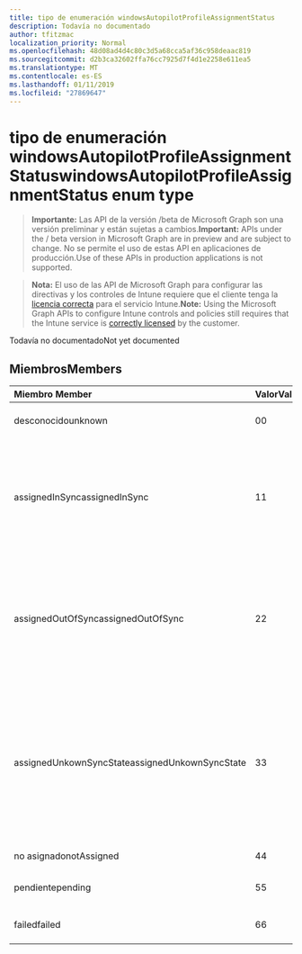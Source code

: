 ```yaml
---
title: tipo de enumeración windowsAutopilotProfileAssignmentStatus
description: Todavía no documentado
author: tfitzmac
localization_priority: Normal
ms.openlocfilehash: 48d08ad4d4c80c3d5a68cca5af36c958deaac819
ms.sourcegitcommit: d2b3ca32602ffa76cc7925d7f4d1e2258e611ea5
ms.translationtype: MT
ms.contentlocale: es-ES
ms.lasthandoff: 01/11/2019
ms.locfileid: "27869647"
---
```

# <a name="windowsautopilotprofileassignmentstatus-enum-type"></a><span data-ttu-id="57538-103">tipo de enumeración windowsAutopilotProfileAssignmentStatus</span><span class="sxs-lookup"><span data-stu-id="57538-103">windowsAutopilotProfileAssignmentStatus enum type</span></span>

> <span data-ttu-id="57538-104">**Importante:** Las API de la versión /beta de Microsoft Graph son una versión preliminar y están sujetas a cambios.</span><span class="sxs-lookup"><span data-stu-id="57538-104">**Important:** APIs under the / beta version in Microsoft Graph are in preview and are subject to change.</span></span> <span data-ttu-id="57538-105">No se permite el uso de estas API en aplicaciones de producción.</span><span class="sxs-lookup"><span data-stu-id="57538-105">Use of these APIs in production applications is not supported.</span></span>

> <span data-ttu-id="57538-106">**Nota:** El uso de las API de Microsoft Graph para configurar las directivas y los controles de Intune requiere que el cliente tenga la [licencia correcta](https://go.microsoft.com/fwlink/?linkid=839381) para el servicio Intune.</span><span class="sxs-lookup"><span data-stu-id="57538-106">**Note:** Using the Microsoft Graph APIs to configure Intune controls and policies still requires that the Intune service is [correctly licensed](https://go.microsoft.com/fwlink/?linkid=839381) by the customer.</span></span>

<span data-ttu-id="57538-107">Todavía no documentado</span><span class="sxs-lookup"><span data-stu-id="57538-107">Not yet documented</span></span>
## <a name="members"></a><span data-ttu-id="57538-108">Miembros</span><span class="sxs-lookup"><span data-stu-id="57538-108">Members</span></span>
|<span data-ttu-id="57538-109">Miembro	</span><span class="sxs-lookup"><span data-stu-id="57538-109">Member</span></span>|<span data-ttu-id="57538-110">Valor</span><span class="sxs-lookup"><span data-stu-id="57538-110">Value</span></span>|<span data-ttu-id="57538-111">Description</span><span class="sxs-lookup"><span data-stu-id="57538-111">Description</span></span>|
|:---|:---|:---|
|<span data-ttu-id="57538-112">desconocido</span><span class="sxs-lookup"><span data-stu-id="57538-112">unknown</span></span>|<span data-ttu-id="57538-113">0</span><span class="sxs-lookup"><span data-stu-id="57538-113">0</span></span>|<span data-ttu-id="57538-114">Estado de asignación desconocido</span><span class="sxs-lookup"><span data-stu-id="57538-114">Unknown assignment status</span></span>|
|<span data-ttu-id="57538-115">assignedInSync</span><span class="sxs-lookup"><span data-stu-id="57538-115">assignedInSync</span></span>|<span data-ttu-id="57538-116">1</span><span class="sxs-lookup"><span data-stu-id="57538-116">1</span></span>|<span data-ttu-id="57538-117">Asignados correctamente en Intune y sincronización con programa piloto automático de Windows</span><span class="sxs-lookup"><span data-stu-id="57538-117">Assigned successfully in Intune and in sync with Windows auto pilot program</span></span>|
|<span data-ttu-id="57538-118">assignedOutOfSync</span><span class="sxs-lookup"><span data-stu-id="57538-118">assignedOutOfSync</span></span>|<span data-ttu-id="57538-119">2</span><span class="sxs-lookup"><span data-stu-id="57538-119">2</span></span>|<span data-ttu-id="57538-120">Asignado correctamente en Intune y no sincronizados con el programa piloto automático de Windows</span><span class="sxs-lookup"><span data-stu-id="57538-120">Assigned successfully in Intune and not in sync with Windows auto pilot program</span></span>|
|<span data-ttu-id="57538-121">assignedUnkownSyncState</span><span class="sxs-lookup"><span data-stu-id="57538-121">assignedUnkownSyncState</span></span>|<span data-ttu-id="57538-122">3</span><span class="sxs-lookup"><span data-stu-id="57538-122">3</span></span>|<span data-ttu-id="57538-123">Asignado correctamente en Intune y la sincronización en o fuera de la sincronización con el programa piloto automático de Windows</span><span class="sxs-lookup"><span data-stu-id="57538-123">Assigned successfully in Intune and either in-sync or out of sync with Windows auto pilot program</span></span>|
|<span data-ttu-id="57538-124">no asignado</span><span class="sxs-lookup"><span data-stu-id="57538-124">notAssigned</span></span>|<span data-ttu-id="57538-125">4</span><span class="sxs-lookup"><span data-stu-id="57538-125">4</span></span>|<span data-ttu-id="57538-126">No asignado</span><span class="sxs-lookup"><span data-stu-id="57538-126">Not assigned</span></span>|
|<span data-ttu-id="57538-127">pendiente</span><span class="sxs-lookup"><span data-stu-id="57538-127">pending</span></span>|<span data-ttu-id="57538-128">5</span><span class="sxs-lookup"><span data-stu-id="57538-128">5</span></span>|<span data-ttu-id="57538-129">Asignación pendiente</span><span class="sxs-lookup"><span data-stu-id="57538-129">Pending assignment</span></span>|
|<span data-ttu-id="57538-130">failed</span><span class="sxs-lookup"><span data-stu-id="57538-130">failed</span></span>|<span data-ttu-id="57538-131">6</span><span class="sxs-lookup"><span data-stu-id="57538-131">6</span></span>| <span data-ttu-id="57538-132">Error de asignación</span><span class="sxs-lookup"><span data-stu-id="57538-132">Assignment failed</span></span>|





